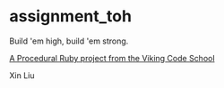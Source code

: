 assignment_toh
==============

Build 'em high, build 'em strong.

[A Procedural Ruby project from the Viking Code School](http://www.vikingcodeschool.com)

Xin Liu